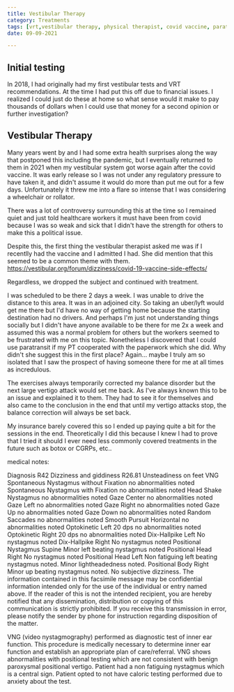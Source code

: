 ```yaml
---
title: Vestibular Therapy
category: Treatments
tags: [vrt,vestibular therapy, physical therapist, covid vaccine, paratransit, insurance]
date: 09-09-2021

---
```


## Initial testing
 In 2018, I had originally had my first vestibular tests and VRT recommendations. At the time I had put this off due to financial issues. I realized I could just do these at home so what sense would it make to pay thousands of dollars when I could use that money for a second opinion or further investigation? 

## Vestibular Therapy
Many years went by and I had some extra health surprises along the way that postponed this including the pandemic, but I eventually returned to them in 2021 when my vestibular system got worse again after the covid vaccine. It was early release so I was not under any regulatory pressure to have taken it, and didn't assume it would do more than put me out for a few days. Unfortunately it threw me into a flare so intense that I was considering a wheelchair or rollator.  

There was a lot of controversy surrounding this at the time so I remained quiet and just told healthcare workers it must have been from covid because I was so weak and sick that I didn't have the strength for others to make this a political issue.  

Despite this, the first thing the vestibular therapist asked me was if I recentlly had the vaccine and I admitted I had. She did mention that this seemed to be a common theme with them. https://vestibular.org/forum/dizziness/covid-19-vaccine-side-effects/ 

Regardless, we dropped the subject and continued with treatment. 

I was scheduled to be there 2 days a week. I was unable to drive the distance to this area. It was in an adjoined city. So taking an uber/lyft would get me there but I'd have no way of getting home because the starting destination had no drivers. And perhaps I'm just not understanding things socially but I didn't have anyone available to be there for me 2x a week and assumed this was a normal problem for others but the workers seemed to be frustrated with me on this topic. 
Nonetheless I discovered that I could use paratransit if my PT cooperated with the paperwork which she did. Why didn't she suggest this in the first place? Again... maybe I truly am so isolated that I saw the prospect of having someone there for me at all times as incredulous. 

The exercises always temporarily corrected my balance disorder but the next large vertigo attack would set me back. As I've always known this to be an issue and explained it to them. They had to see it for themselves and also came to the conclusion in the end that until my vertigo attacks stop, the balance correction will always be set back. 

My insurance barely covered this so I ended up paying quite a bit for the sessions in the end. Theoretically I did this because I knew I had to prove that I tried it should I ever need less commonly covered treatments in the future such as botox or CGRPs, etc.. 

medical notes:

Diagnosis
R42
Dizziness and giddiness
R26.81
Unsteadiness on feet
VNG
Spontaneous Nystagmus without Fixation
no abnormalities noted
Spontaneous Nystagmus with Fixation
no abnormalities noted
Head Shake Nystagmus
no abnormalities noted
Gaze Center
no abnormalities noted
Gaze Left
no abnormalities noted
Gaze Right
no abnormalities noted Gaze Up
no abnormalities noted
Gaze Down
no abnormalities noted Random Saccades
no abnormalities noted Smooth Pursuit Horizontal no abnormalities noted Optokinetic Left 20 dps
no abnormalities noted Optokinetic Right 20 dps
no abnormalities noted Dix-Hallpike Left
No nystagmus noted
Dix-Hallpike Right
No nystagmus noted
Positional Nystagmus Supine
Minor left beating nystagmus noted
Positional Head Right
No nystagmus noted
Positional Head Left
Non fatiguing left beating nystagmus noted. Minor lightheadedness noted.
Positional Body Right
Minor up beating nystagmus noted. No subjective dizziness.
The information contained in this facsimile message may be confidential information intended only for the use of the individual or entry named above. If the reader of this is not the intended recipient, you are hereby notified that any dissemination, distribution or copying of this communication is strictly prohibited. If you receive this transmission in error, please notify the sender by phone for instruction regarding disposition of the matter.

VNG (video nystagmography) performed as diagnostic test of inner ear function. This procedure is medically necessary to determine inner ear function and establish an appropriate plan of care/referral.
VNG shows abnormalities with positional testing which are not consistent with benign paroxysmal positional vertigo. Patient had a non fatiguing nystagmus which is a central sign. Patient opted to not have caloric testing performed due to anxiety about the test.


